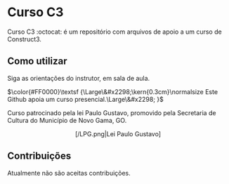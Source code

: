 # Curso C3

Curso C3 :octocat: é um repositório com arquivos de apoio a um curso de Construct3.

## Como utilizar

Siga as orientações do instrutor, em sala de aula.

<p align="center">

$\color{#FF0000}\textsf
{\Large\&#x2298;\kern{0.3cm}\normalsize
Este Github apoia um curso presencial.\Large\&#x2298;
}$

</p>

<!--
<table><tr><td bgcolor=\"blue\";>Este Github apoia um curso presencial.</td></tr></table>

**_Este Github apoia um curso presencial._**
-->

Curso patrocinado pela lei Paulo Gustavo, promovido pela Secretaria de Cultura do Município de Novo Gama, GO.

<p align="center">
[/LPG.png|Lei Paulo Gustavo]
</p>

## Contribuições

Atualmente não são aceitas contribuições.
